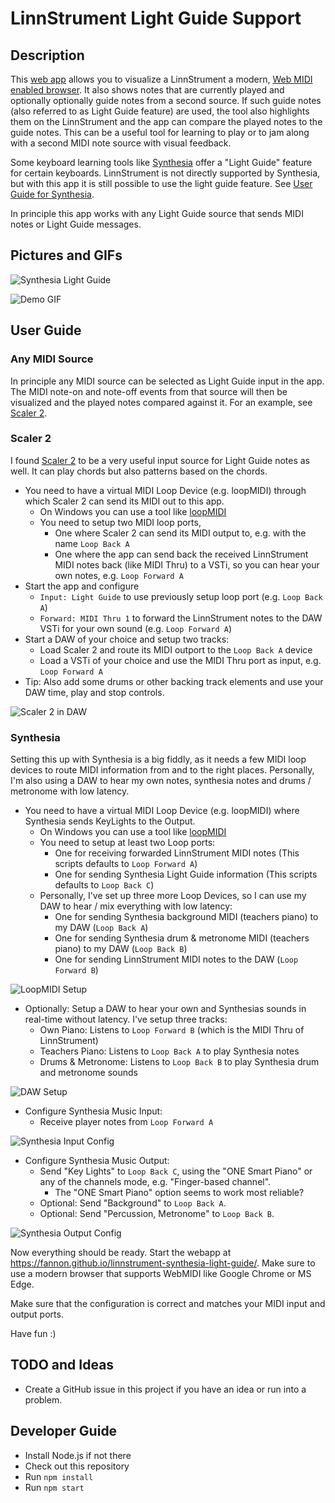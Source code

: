 # LinnStrument Light Guide Support

## Description

This [web app](https://fannon.github.io/linnstrument-light-guide/) allows you to visualize a LinnStrument a modern, [Web MIDI enabled browser](https://caniuse.com/midi). 
It also shows notes that are currently played and optionally optionally guide notes from a second source.
If such guide notes (also referred to as Light Guide feature) are used, the tool also highlights them on the LinnStrument and the app can compare the played notes to the guide notes.
This can be a useful tool for learning to play or to jam along with a second MIDI note source with visual feedback.

Some keyboard learning tools like [Synthesia](https://synthesiagame.com/) offer a "Light Guide" feature for certain keyboards.
LinnStrument is not directly supported by Synthesia, but with this app it is still possible to use the light guide feature.
See [User Guide for Synthesia](#synthesia).

In principle this app works with any Light Guide source that sends MIDI notes or Light Guide messages.

## Pictures and GIFs

![Synthesia Light Guide](./assets/linnstrument-synthesia-light-guide.jpg)

![Demo GIF](./assets/linnstrument-light-guide-demo.gif)

## User Guide

### Any MIDI Source

In principle any MIDI source can be selected as Light Guide input in the app. The MIDI note-on and note-off events from that source will then be visualized and the played notes compared against it. 
For an example, see [Scaler 2](#scaler-2).

### Scaler 2

I found [Scaler 2](https://www.scalerplugin.com/) to be a very useful input source for Light Guide notes as well. 
It can play chords but also patterns based on the chords.  

* You need to have a virtual MIDI Loop Device (e.g. loopMIDI) through which Scaler 2 can send its MIDI out to this app.
  * On Windows you can use a tool like [loopMIDI](https://www.tobias-erichsen.de/software/loopmidi.html)
  * You need to setup two MIDI loop ports,
    * One where Scaler 2 can send its MIDI output to, e.g. with the name `Loop Back A`
    * One where the app can send back the received LinnStrument MIDI notes back (like MIDI Thru) to a VSTi, so you can hear your own notes, e.g. `Loop Forward A`
* Start the app and configure 
  * `Input: Light Guide` to use previously setup loop port (e.g. `Loop Back A`)
  * `Forward: MIDI Thru 1` to forward the LinnStrument notes to the DAW VSTi for your own sound (e.g. `Loop Forward A`)
* Start a DAW of your choice and setup two tracks:
  * Load Scaler 2 and route its MIDI outport to the `Loop Back A` device
  * Load a VSTi of your choice and use the MIDI Thru port as input, e.g. `Loop Forward A`
* Tip: Also add some drums or other backing track elements and use your DAW time, play and stop controls. 

![Scaler 2 in DAW](./assets/scaler2.png)

### Synthesia

Setting this up with Synthesia is a big fiddly, as it needs a few MIDI loop devices to route MIDI information from and to the right places.
Personally, I'm also using a DAW to hear my own notes, synthesia notes and drums / metronome with low latency.

* You need to have a virtual MIDI Loop Device (e.g. loopMIDI) where Synthesia sends KeyLights to the Output.
  * On Windows you can use a tool like [loopMIDI](https://www.tobias-erichsen.de/software/loopmidi.html)
  * You need to setup at least two Loop ports:
    * One for receiving forwarded LinnStrument MIDI notes (This scripts defaults to `Loop Forward A`)
    * One for sending Synthesia Light Guide information (This scripts defaults to `Loop Back C`)
  * Personally, I've set up three more Loop Devices, so I can use my DAW to hear / mix everything with low latency:
    * One for sending Synthesia background MIDI (teachers piano) to my DAW (`Loop Back A`)
    * One for sending Synthesia drum & metronome MIDI (teachers piano) to my DAW (`Loop Back B`)
    * One for sending LinnStrument MIDI notes to the DAW (`Loop Forward B`)

![LoopMIDI Setup](./assets/loopMIDI.png)

* Optionally: Setup a DAW to hear your own and Synthesias sounds in real-time without latency. I've setup three tracks:
  * Own Piano: Listens to `Loop Forward B` (which is the MIDI Thru of LinnStrument)
  * Teachers Piano: Listens to `Loop Back A` to play Synthesia notes
  * Drums & Metronome: Listens to `Loop Back B` to play Synthesia drum and metronome sounds

![DAW Setup](./assets/daw.png)

* Configure Synthesia Music Input:
  * Receive player notes from `Loop Forward A`

![Synthesia Input Config](./assets/synthesia-input.png)

* Configure Synthesia Music Output:
  * Send "Key Lights" to `Loop Back C`, using the "ONE Smart Piano" or any of the channels mode, e.g. "Finger-based channel".
    * The "ONE Smart Piano" option seems to work most reliable?
  * Optional: Send "Background" to `Loop Back A`.
  * Optional: Send "Percussion, Metronome" to `Loop Back B`.

![Synthesia Output Config](./assets/synthesia-output.png)

Now everything should be ready. Start the webapp at https://fannon.github.io/linnstrument-synthesia-light-guide/.
Make sure to use a modern browser that supports WebMIDI like Google Chrome or MS Edge.

Make sure that the configuration is correct and matches your MIDI input and output ports.

Have fun :)

## TODO and Ideas

* Create a GitHub issue in this project if you have an idea or run into a problem.

## Developer Guide

* Install Node.js if not there
* Check out this repository
* Run `npm install`
* Run `npm start` 

